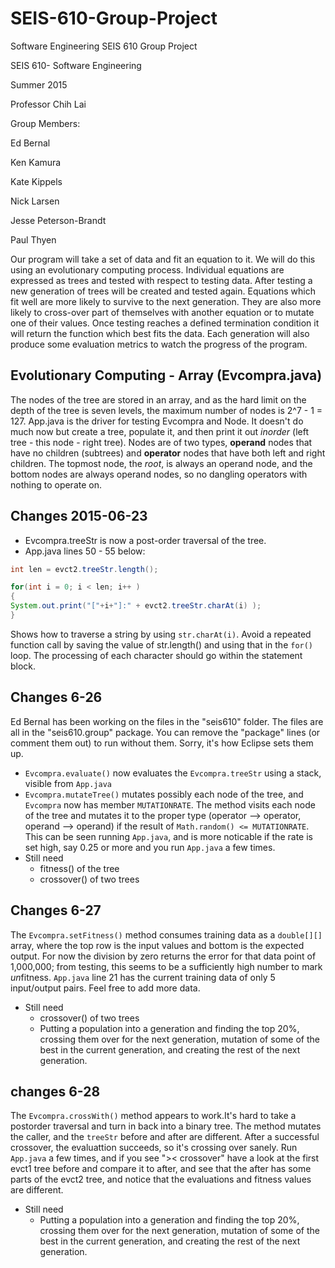 # SEIS-610-Group-Project

Software Engineering SEIS 610 Group Project


SEIS 610- Software Engineering

Summer 2015

Professor Chih Lai


Group Members:

Ed Bernal

Ken Kamura

Kate Kippels

Nick Larsen

Jesse Peterson-Brandt

Paul Thyen


Our program will take a set of data and fit an equation to it. We will do this using an evolutionary computing process. Individual equations are expressed as trees and tested with respect to testing data. After testing a new generation of trees will be created and tested again. Equations which fit well are more likely to survive to the next generation. They are also more likely to cross-over part of themselves with another equation or to mutate one of their values. Once testing reaches a defined termination condition it will return the function which best fits the data. Each generation will also produce some evaluation metrics to watch the progress of the program.

## Evolutionary Computing - Array (Evcompra.java)

The nodes of the tree  are stored in an array, and as the hard limit on the depth of the tree is seven levels, the maximum number of nodes is 2^7 - 1 = 127. App.java is the driver for testing Evcompra and Node. It doesn't do much now but create a tree, populate it, and then print it out *inorder* (left tree - this node - right tree). Nodes are of two types, **operand** nodes that have no children (subtrees) and **operator** nodes that have both left and right children. The topmost node, the *root*, is always an operand node, and the bottom nodes are always operand nodes, so no dangling operators with nothing to operate on.


## Changes 2015-06-23

* Evcompra.treeStr is now a post-order traversal of the tree.
* App.java lines 50 - 55 below:

```java
int len = evct2.treeStr.length();

for(int i = 0; i < len; i++ )
{
System.out.print("["+i+"]:" + evct2.treeStr.charAt(i) );
}
```
Shows how to traverse a string by using `str.charAt(i)`. Avoid a repeated function call by saving the value of str.length() and using that in the `for()` loop. The processing of each character should go within the statement block.

## Changes 6-26
Ed Bernal has been working on the files in the "seis610" folder. The files are all in the "seis610.group" package.
You can remove the "package" lines (or comment them out) to run without them. Sorry, it's how Eclipse sets them up.
* `Evcompra.evaluate()` now evaluates the `Evcompra.treeStr` using a stack, visible from `App.java`
* `Evcompra.mutateTree()` mutates possibly each node of the tree, and `Evcompra` now has member `MUTATIONRATE`.
  The method visits each node of the tree and mutates it to the proper type (operator --> operator, operand --> operand) if the result of `Math.random() <= MUTATIONRATE`. This can be seen running `App.java`, and is more noticable if the rate is set high, say 0.25 or more and you run `App.java` a few times.
* Still need
  - fitness() of the tree
  - crossover() of two trees


## Changes 6-27

The `Evcompra.setFitness()` method consumes training data as a `double[][]` array, where the top row is the input values and bottom is the expected output. For now the division by zero returns the error for that data point of 1,000,000; from testing, this seems to be a sufficiently high number to mark *un*fitness. `App.java` line 21 has the current training data of only 5 input/output pairs. Feel free to add more data.

* Still need
  - crossover() of two trees
  - Putting a population into a generation and finding the top 20%, crossing them over for the next generation, mutation of some of the best in the current generation, and creating the rest of the next generation.

## changes 6-28

The `Evcompra.crossWith()` method appears to work.It's hard to take a postorder traversal and turn in back into a binary tree. The method mutates the caller, and the `treeStr` before and after are different. After a successful crossover, the evaluattion succeeds, so it's crossing over sanely. Run `App.java` a few times, and if you see ">< crossover" have a look at the first evct1 tree before and compare it to after, and see that the after has some parts of the evct2 tree, and notice that the evaluations and fitness values are different.

* Still need
  - Putting a population into a generation and finding the top 20%, crossing them over for the next generation, mutation of some of the best in the current generation, and creating the rest of the next generation.